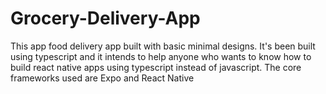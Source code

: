 # Grocery-Delivery-App
This app food delivery app built with basic minimal designs. It's been built using typescript and it intends to help anyone who wants to know how to build react native apps using typescript instead of javascript. The core frameworks used are Expo and React Native
